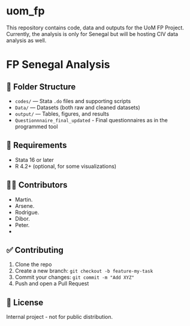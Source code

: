 # uom_fp
This repository contains code, data and outputs for the UoM FP Project. Currently, the analysis is only for Senegal but will be hosting CIV data analysis as well.
# FP Senegal Analysis



## 📁 Folder Structure

- `codes/` — Stata `.do` files and supporting scripts
- `Data/` — Datasets (both raw and cleaned datasets)
- `output/` — Tables, figures, and results
- `Questionnnaire_final_updated` - Final questionnaires as in the programmed tool


## 🔧 Requirements

- Stata 16 or later
- R 4.2+ (optional, for some visualizations)


## 🧑‍💻 Contributors

- Martin.
- Arsene.
- Rodrigue.
- Dibor.
- Peter.
- 

## ✅ Contributing

1. Clone the repo
2. Create a new branch: `git checkout -b feature-my-task`
3. Commit your changes: `git commit -m "Add XYZ"`
4. Push and open a Pull Request

## 📄 License

Internal project - not for public distribution.

